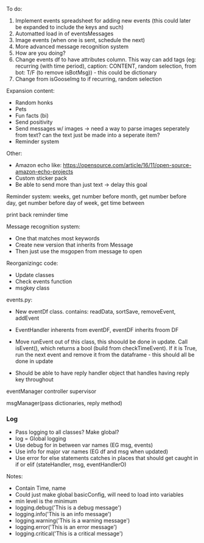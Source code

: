 To do:
1. Implement events spreadsheet for adding new events (this could later be expanded to include the keys and such)
2. Automatted load in of eventsMessages
1. Image events (when one is sent, schedule the next)
2. More advanced message recognition system
3. How are you doing?
4. Change events df to have attributes column. This way can add tags (eg: recurring (with time period), caption: CONTENT, random selection, from bot: T/F (to remove isBotMsg)) - this could be dictionary
5. Change from isGooseImg to if recurring, random selection

Expansion content:
* Random honks
* Pets
* Fun facts (bi)
* Send positivity
* Send messages w/ images -> need a way to parse images seperately from text? can the text just be made into a seperate item?
* Reminder system

Other:
* Amazon echo like: https://opensource.com/article/16/11/open-source-amazon-echo-projects
* Custom sticker pack
* Be able to send more than just text -> delay this goal

Reminder system:
weeks, get number before
month, get number before
day, get number before
day of week, get time between

print back reminder time

Message recognition system:
* One that matches most keywords
* Create new version that inherits from Message
* Then just use the msgopen from message to open

Reorganizingc code:
* Update classes
* Check events function
* msgkey class

events.py:
* New eventDf class. contains: readData, sortSave, removeEvent, addEvent
* EventHandler inherents from eventDF, eventDF inherits froom DF
* Move runEvent out of this class, this shoould be done in update. Call isEvent(), which returns a bool (build from checkTimeEvent). If it is True, run the next event and remove it from the dataframe - this should all be done in update

* Should be able to have reply handler object that handles having reply key throughout


eventManager
controller
supervisor


msgManager(pass dictionaries, reply method)

### Log
* Pass logging to all classes? Make global?
* log = Global logging
* Use debug for in between var names (EG msg, events)
* Use info for major var names (EG df and msg when updated)
* Use error for else statements  catches in places that should get caught in if or elif (stateHandler, msg, eventHandlerO)

Notes:
* Contain Time, name
* Could just make global basicConfig, will need to load into variables
* min level is the minimum
* logging.debug('This is a debug message')
* logging.info('This is an info message')
* logging.warning('This is a warning message')
* logging.error('This is an error message')
* logging.critical('This is a critical message')
